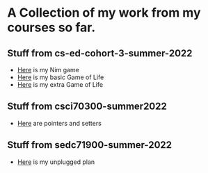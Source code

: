 # A Collection of my work from my courses so far.


## Stuff from cs-ed-cohort-3-summer-2022
* [Here](https://github.com/hunter-teacher-cert/cohort-3-summer-work-Mr-Adams/blob/master/programming/1/Nim.java) is my Nim game
* [Here](https://github.com/hunter-teacher-cert/cohort-3-summer-work-Mr-Adams/blob/master/programming/3/Cgol.java) is my basic Game of Life
* [Here](https://github.com/hunter-teacher-cert/cohort-3-summer-work-Mr-Adams/blob/master/programming/3/Cgolxtra.java) is my extra Game of Life

## Stuff from csci70300-summer2022
* [Here](https://github.com/hunter-teacher-cert/cohort-3-summer-work-Mr-Adams/tree/master/ds/pointers) are pointers and setters

## Stuff from sedc71900-summer-2022
* [Here](https://github.com/hunter-teacher-cert/cohort-3-summer-work-Mr-Adams/blob/master/methods/04_unplugged.md) is my unplugged plan


